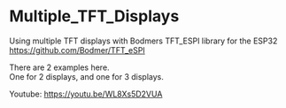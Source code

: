 # Multiple_TFT_Displays
Using multiple TFT displays with Bodmers TFT_ESPI library for the ESP32
https://github.com/Bodmer/TFT_eSPI

There are 2 examples here.  
One for 2 displays, and one for 3 displays.

Youtube:
https://youtu.be/WL8Xs5D2VUA

